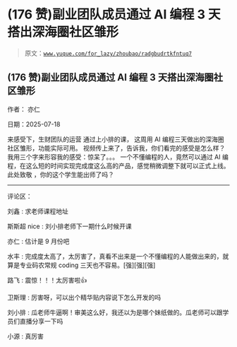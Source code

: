 # (176 赞)副业团队成员通过 AI 编程 3 天搭出深海圈社区雏形

> 原文：[`www.yuque.com/for_lazy/zhoubao/radgbudrtkfntuq7`](https://www.yuque.com/for_lazy/zhoubao/radgbudrtkfntuq7)

## (176 赞)副业团队成员通过 AI 编程 3 天搭出深海圈社区雏形

作者： 亦仁

日期：2025-07-18

来感受下，生财团队的运营 通过上小排的课， 这周用 AI 编程三天做出的深海圈社区雏形，功能实际可用。 视频传上来了，告诉我，你们看完的感受是怎么样？
我用三个字来形容我的感受：惊呆了。。。 一个不懂编程的人，竟然可以通过 AI 编程，在这么短的时间实现完成度这么高的产品，感觉稍微调整下就可以正式上线。
此处致敬 ，你的这个学生能出师了吗？

* * *

评论区：

刘鑫 : 求老师课程地址

斯斯超 nice : 刘小排老师下一期什么时候开课

亦仁 : 估计是 9 月份吧

水丰 : 完成度太高了，太厉害了，真看不出来是一个不懂编程的人能做出来的，就算是专业码农常规 coding 三天也不容易。[强][强][强]

路飞 : 震惊！！！太厉害啦👍

卫斯理 : 厉害呀，可以出个精华贴内容说下怎么开发的吗

刘小排 : 瓜老师牛逼啊！审美这么好，我还以为是哪个妹纸做的。瓜老师可以跟学员们直播分享一下吗

小源 : 真厉害